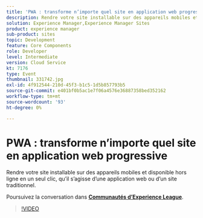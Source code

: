 ```yaml
---
title: 'PWA : transforme n’importe quel site en application web progressive'
description: Rendre votre site installable sur des appareils mobiles et disponible hors ligne en un seul clic, qu’il s’agisse d’une application web ou d’un site traditionnel. Cette session a été diffusée dans le cadre d’un événement de contenu Adobe Developers Live.
solution: Experience Manager,Experience Manager Sites
product: experience manager
sub-product: sites
topic: Development
feature: Core Components
role: Developer
level: Intermediate
version: Cloud Service
kt: 7176
type: Event
thumbnail: 331742.jpg
exl-id: 4f912544-210d-45f3-b1c5-1d5b857793b5
source-git-commit: e401bf0b5ac1e7f06a4576e36887358bed352162
workflow-type: tm+mt
source-wordcount: '93'
ht-degree: 0%

---
```


# PWA : transforme n’importe quel site en application web progressive

Rendre votre site installable sur des appareils mobiles et disponible hors ligne en un seul clic, qu’il s’agisse d’une application web ou d’un site traditionnel.

Poursuivez la conversation dans **[Communautés d’Experience League](https://adobe.ly/36Yd3v6)**.

>[!VIDEO](https://video.tv.adobe.com/v/331742/?quality=12&learn=on&hidetitle=true)
